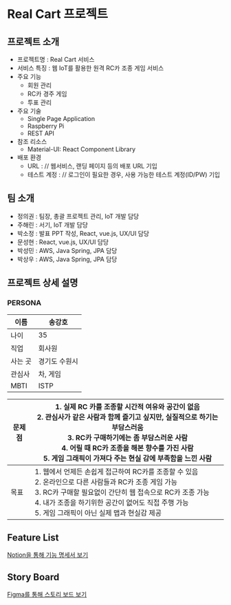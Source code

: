 # Real Cart 프로젝트

## 프로젝트 소개


- 프로젝트명 : Real Cart 서비스
- 서비스 특징 : 웹 IoT를 활용한 원격 RC카 조종 게임 서비스
- 주요 기능
    - 회원 관리
    - RC카 경주 게임
    - 투표 관리
- 주요 기술
    - Single Page Application
    - Raspberry Pi
    - REST API
- 참조 리소스
    - Material-UI: React Component Library
- 배포 환경
    - URL : // 웹서비스, 랜딩 페이지 등의 배포 URL 기입
    - 테스트 계정 : // 로그인이 필요한 경우, 사용 가능한 테스트 계정(ID/PW) 기입

## 팀 소개


- 정의권 : 팀장, 총괄 프로젝트 관리, IoT 개발 담당
- 주해린 : 서기, IoT 개발 담당
- 박소정 : 발표 PPT 작성, React, vue.js, UX/UI 담당
- 문성현 :  React, vue.js, UX/UI 담당
- 박성민 : AWS, Java Spring, JPA 담당
- 박상우 : AWS, Java Spring, JPA 담당

## 프로젝트 상세 설명


### PERSONA

| 이름 | 송강호 |
| --- | --- |
| 나이 | 35 |
| 직업 | 회사원 |
| 사는 곳 | 경기도 수원시 |
| 관심사 | 차, 게임 |
| MBTI | ISTP |

| 문제점 | 1. 실제 RC 카를 조종할 시간적 여유와 공간이 없음 <br/>2. 관심사가 같은 사람과 함께 즐기고 싶지만, 실질적으로 하기는 부담스러움<br/>3. RC카 구매하기에는 좀 부담스러운 사람<br/>4. 어릴 때 RC카 조종을 해본 향수를 가진 사람<br/>5. 게임 그래픽이 가져다 주는 현실 감에 부족함을 느낀 사람 |
| --- | --- |
| 목표 | 1. 웹에서 언제든 손쉽게 접근하여 RC카를 조종할 수 있음<br/>2. 온라인으로 다른 사람들과 RC카 조종 게임 가능<br/>3. RC카 구매할 필요없이 간단히 웹 접속으로 RC카 조종 가능<br/>4. 내가 조종을 하기위한 공간이 없어도 직접 주행 가능<br/>5. 게임 그래픽이 아닌 실제 맵과 현실감 제공 |

## Feature List

[Notion을 통해 기능 명세서 보기](https://www.notion.so/de1148f40e74493783cc73845632d09b?v=8046b25805fd4c47a241250a2f666c6f)

## Story Board

[Figma를 통해 스토리 보드 보기](https://www.figma.com/file/1CsDSrPjOCgIbFrGzz7rXX/SSAFY-%EA%B3%B5%ED%86%B5-PJT?node-id=0%3A1&t=x31VtcYOxlJEJpVD-0)

